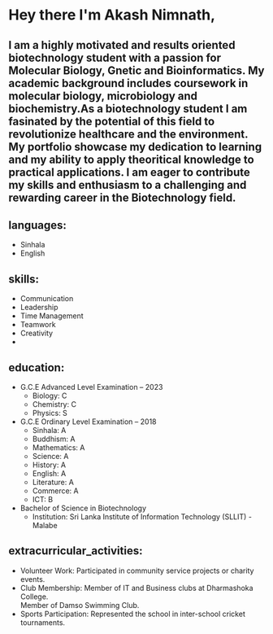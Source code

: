 # Hey there I'm Akash Nimnath,
## I am a highly motivated and results oriented biotechnology student with a passion for Molecular Biology, Gnetic and Bioinformatics. My academic background includes coursework in molecular biology, microbiology and biochemistry.As a biotechnology student I am fasinated by the potential of this field to revolutionize healthcare and the environment. My portfolio showcase my dedication to learning and my ability to apply theoritical knowledge to practical applications. I am eager to contribute my skills and enthusiasm to a challenging and rewarding career in the Biotechnology field.

## languages:
  - Sinhala
  - English

## skills:
  - Communication
  - Leadership
  - Time Management
  - Teamwork
  - Creativity
  - 
## education:
  - G.C.E Advanced Level Examination – 2023
    - Biology: C
    - Chemistry: C
    - Physics: S
  - G.C.E Ordinary Level Examination – 2018
    - Sinhala: A
    - Buddhism: A
    - Mathematics: A
    - Science: A
    - History: A
    - English: A
    - Literature: A
    - Commerce: A
    - ICT: B
  - Bachelor of Science in Biotechnology
    - Institution: Sri Lanka Institute of Information Technology (SLLIT) - Malabe

## extracurricular_activities:
  - Volunteer Work: Participated in community service projects or charity events.
  - Club Membership: Member of IT and Business clubs at Dharmashoka College.<br>
                     Member of Damso Swimming Club.
  - Sports Participation: Represented the school in inter-school cricket tournaments.

